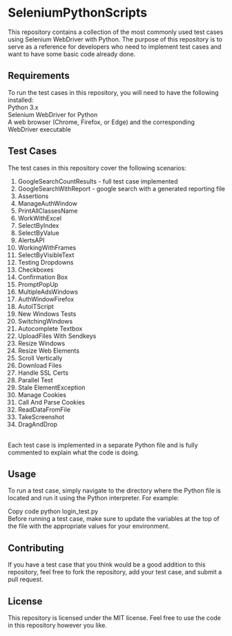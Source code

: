 # SeleniumPythonScripts
This repository contains a collection of the most commonly used test cases using Selenium WebDriver with Python. The purpose of this repository is to serve as a reference for developers who need to implement test cases and want to have some basic code already done.

## Requirements <br>
To run the test cases in this repository, you will need to have the following installed: <br>
Python 3.x <br>
Selenium WebDriver for Python<br> 
A web browser (Chrome, Firefox, or Edge) and the corresponding WebDriver executable<br>

## Test Cases 
The test cases in this repository cover the following scenarios:<br>
1. GoogleSearchCountResults - full test case implemented <br>
2. GoogleSearchWithReport - google search with a generated reporting file <br>
3. Assertions <br>
4. ManageAuthWindow <br>
5. PrintAllClassesName <br>
6. WorkWithExcel <br>
7. SelectByIndex <br>
8. SelectByValue <br>
9. AlertsAPI <br>
10. WorkingWithFrames <br>
11. SelectByVisibleText <br>
12. Testing Dropdowns <br>
13. Checkboxes <br>
14. Confirmation Box <br>
15. PromptPopUp <br>
16. MultipleAdsWindows <br>
17. AuthWindowFirefox <br>
18. AutolTScript <br>
19. New Windows Tests <br>
20. SwitchingWindows <br>
21. Autocomplete Textbox <br>
22. UploadFiles With Sendkeys <br>
23. Resize Windows <br>
24. Resize Web Elements <br>
25. Scroll Vertically<br>
26. Download Files<br>
27. Handle SSL Certs <br>
28. Parallel Test<br>
29. Stale ElementException<br>
30. Manage Cookies<br>
31. Call And Parse Cookies <br>
32. ReadDataFromFile <br>
33. TakeScreenshot <br>
34. DragAndDrop<br>
<br>
Each test case is implemented in a separate Python file and is fully commented to explain what the code is doing.

## Usage 
To run a test case, simply navigate to the directory where the Python file is located and run it using the Python interpreter. For example:

Copy code python login_test.py <br>
Before running a test case, make sure to update the variables at the top of the file with the appropriate values for your environment.
<br>

## Contributing
If you have a test case that you think would be a good addition to this repository, feel free to fork the repository, add your test case, and submit a pull request.

## License 
This repository is licensed under the MIT license. Feel free to use the code in this repository however you like.
